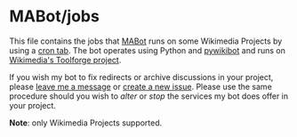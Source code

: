 # MABot/jobs

This file contains the jobs that [MABot](https://meta.wikimedia.org/wiki/User:MABot) runs on some Wikimedia Projects by using a [cron tab](https://en.wikipedia.org/wiki/Cron). The bot operates using Python and [pywikibot](https://github.com/wikimedia/pywikibot) and runs on [Wikimedia's Toolforge project](https://wikitech.wikimedia.org/wiki/Portal:Toolforge).

If you wish my bot to fix redirects or archive discussions in your project, please [leave me a message](https://meta.wikimedia.org/wiki/User_talk:MarcoAurelio) or [create a new issue](https://github.com/MarcoAurelioWM/MABot-jobs/issues/new). Please use the same procedure should you wish to _alter_ or _stop_ the services my bot does offer in your project.

**Note**: only Wikimedia Projects supported.
